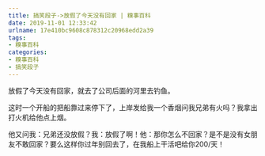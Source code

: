 ```yaml
---
title: 搞笑段子->放假了今天没有回家 | 糗事百科
date: 2019-11-01 12:33:42
urlname: 17e410bc9608c878312c20968edd2a39
tags: 
- 糗事百科
categories:
- 糗事百科
- 搞笑段子
---
```

放假了今天没有回家，就去了公司后面的河里去钓鱼。

这时一个开船的把船靠过来停下了，上岸发给我一个香烟问我兄弟有火吗？我拿出打火机给他点上烟。

他又问我：兄弟还没放假？我：放假了啊！他：那你怎么不回家？是不是没有女朋友不敢回家？要么这样你过年别回去了，在我船上干活吧给你200/天！



